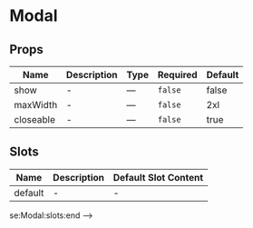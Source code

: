 # Modal

## Props

<!-- @vuese:Modal:props:start -->
|Name|Description|Type|Required|Default|
|---|---|---|---|---|
|show|-|—|`false`|false|
|maxWidth|-|—|`false`|2xl|
|closeable|-|—|`false`|true|

<!-- @vuese:Modal:props:end -->


## Slots

<!-- @vuese:Modal:slots:start -->
|Name|Description|Default Slot Content|
|---|---|---|
|default|-|-|

<!-- @vuese:Modal:slots:end -->


se:Modal:slots:end -->


